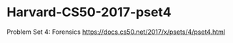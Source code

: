 # Harvard-CS50-2017-pset4

Problem Set 4: Forensics
https://docs.cs50.net/2017/x/psets/4/pset4.html
